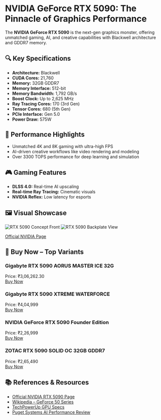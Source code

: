 
<div class="container">
  <h1>NVIDIA GeForce RTX 5090: The Pinnacle of Graphics Performance</h1>
  <p>The <strong>NVIDIA GeForce RTX 5090</strong> is the next-gen graphics monster, offering unmatched gaming, AI, and creative capabilities with Blackwell architecture and GDDR7 memory.</p>

  <h2>🔍 Key Specifications</h2>
  <ul>
    <li><strong>Architecture:</strong> Blackwell</li>
    <li><strong>CUDA Cores:</strong> 21,760</li>
    <li><strong>Memory:</strong> 32GB GDDR7</li>
    <li><strong>Memory Interface:</strong> 512-bit</li>
    <li><strong>Memory Bandwidth:</strong> 1,792 GB/s</li>
    <li><strong>Boost Clock:</strong> Up to 2,625 MHz</li>
    <li><strong>Ray Tracing Cores:</strong> 170 (3rd Gen)</li>
    <li><strong>Tensor Cores:</strong> 680 (5th Gen)</li>
    <li><strong>PCIe Interface:</strong> Gen 5.0</li>
    <li><strong>Power Draw:</strong> 575W</li>
  </ul>

  <h2>🚀 Performance Highlights</h2>
  <ul>
    <li>Unmatched 4K and 8K gaming with ultra-high FPS</li>
    <li>AI-driven creative workflows like video rendering and modeling</li>
    <li>Over 3300 TOPS performance for deep learning and simulation</li>
  </ul>

  <h2>🎮 Gaming Features</h2>
  <ul>
    <li><strong>DLSS 4.0:</strong> Real-time AI upscaling</li>
    <li><strong>Real-time Ray Tracing:</strong> Cinematic visuals</li>
    <li><strong>NVIDIA Reflex:</strong> Low latency for esports</li>
  </ul>

  <h2>🖼️ Visual Showcase</h2>
  <img src="https://i.redd.it/1u2v8dwabltb1.png" alt="RTX 5090 Concept Front">
  <img src="https://i.redd.it/qewy23syyltb1.jpg" alt="RTX 5090 Backplate View">
  <p><a href="https://www.nvidia.com/en-us/geforce/" target="_blank">Official NVIDIA Page</a></p>

  <h2>🛒 Buy Now – Top Variants</h2>

  <div class="product-box">
    <h3>Gigabyte RTX 5090 AORUS MASTER ICE 32G</h3>
    <p>Price: ₹3,06,262.30<br>
    <a href="#">Buy Now</a></p>
  </div>

  <div class="product-box">
    <h3>Gigabyte RTX 5090 XTREME WATERFORCE</h3>
    <p>Price: ₹4,04,999<br>
    <a href="#">Buy Now</a></p>
  </div>

  <div class="product-box">
    <h3>NVIDIA GeForce RTX 5090 Founder Edition</h3>	
    <p>Price: ₹2,26,999<br>
    <a href="#">Buy Now</a></p>
  </div>

  <div class="product-box">
    <h3>ZOTAC RTX 5090 SOLID OC 32GB GDDR7</h3>
    <p>Price: ₹2,65,490<br>
    <a href="#">Buy Now</a></p>
  </div>

  <h2>📚 References & Resources</h2>
  <ul>
    <li><a href="https://www.nvidia.com/en-us/geforce/graphics-cards/50-series/rtx-5090/" target="_blank">Official NVIDIA RTX 5090 Page</a></li>
    <li><a href="https://en.wikipedia.org/wiki/GeForce_50_series" target="_blank">Wikipedia – GeForce 50 Series</a></li>
    <li><a href="https://www.techpowerup.com/gpu-specs/geforce-rtx-5090.c4216" target="_blank">TechPowerUp GPU Specs</a></li>
    <li><a href="https://www.pugetsystems.com/labs/articles/nvidia-geforce-rtx-5090-amp-5080-ai-review/" target="_blank">Puget Systems AI Performance Review</a></li>
  </ul>
</div>

</body>
</html>
